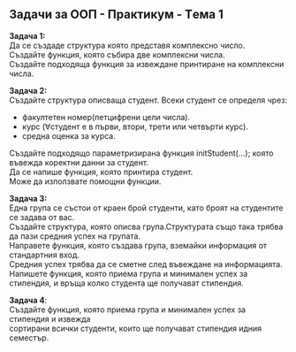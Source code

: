 ## Задачи за ООП - Практикум - Tема 1              

**Задача 1:**                             
Да се създаде структура която представя комплексно число.    
Създайте функция, която събира две комплексни числа.        
Създайте подходяща функция за извеждане принтиране на комплексни числа.           

**Задача 2:**                     
Създайте структура описваща студент.
Всеки студент се определя чрез:
- факултетен номер(петцифрени цели числа).           
- курс (∀студент е в първи, втори, трети или четвърти курс).        
- средна оценка за курса.            
                                  
Създайте подходящо параметризирана функция initStudent(...); която въвежда коректни данни за студент.                            
Да се напише функция, която принтира студент.                           
Може да използвате помощни функции.                                      

**Задача 3:**                      
Една група се състои от краен брой студенти, като броят на студентите се задава от вас.                       
Създайте структура, която описва група.Структурата също така трябва да пази средния успех на групата.                     
Направете функция, която създава група, вземайки информация от стандартния вход.                  
Средния успех трябва да се сметне след въвеждане на информацията.                               
Напишете функция, която приема група и минимален успех за стипендия, и връща колко студента ще получават стипендия.                            

**Задача 4**:                   
Създайте функция, която приема група и минимален успех за стипендия и извежда                    
сортирани всички студенти, които ще получават стипендия идния семестър.                       

